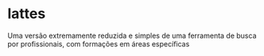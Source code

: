 # lattes
Uma versão extremamente reduzida e simples de uma ferramenta de busca por profissionais, com formações em áreas específicas
